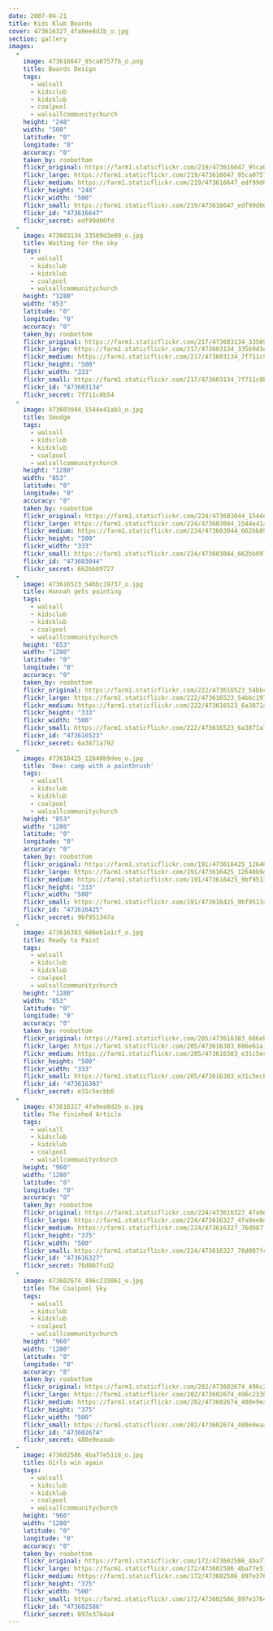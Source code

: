 ```yaml
---
date: 2007-04-21
title: Kids Klub Boards
cover: 473616327_4fa9ee8d2b_o.jpg
section: gallery
images:
  - 
    image: 473616647_95ca0757f6_o.png
    title: Boards Design
    tags:
      - walsall
      - kidsclub
      - kidzklub
      - coalpool
      - walsallcommunitychurch
    height: "248"
    width: "500"
    latitude: "0"
    longitude: "0"
    accuracy: "0"
    taken_by: roobottom
    flickr_original: https://farm1.staticflickr.com/219/473616647_95ca0757f6_o.png
    flickr_large: https://farm1.staticflickr.com/219/473616647_95ca0757f6_o.png
    flickr_medium: https://farm1.staticflickr.com/219/473616647_edf99d00fd.jpg
    flickr_height: "248"
    flickr_width: "500"
    flickr_small: https://farm1.staticflickr.com/219/473616647_edf99d00fd_m.jpg
    flickr_id: "473616647"
    flickr_secret: edf99d00fd
  - 
    image: 473603134_33569d3e09_o.jpg
    title: Waiting for the sky
    tags:
      - walsall
      - kidsclub
      - kidzklub
      - coalpool
      - walsallcommunitychurch
    height: "1280"
    width: "853"
    latitude: "0"
    longitude: "0"
    accuracy: "0"
    taken_by: roobottom
    flickr_original: https://farm1.staticflickr.com/217/473603134_33569d3e09_o.jpg
    flickr_large: https://farm1.staticflickr.com/217/473603134_33569d3e09_o.jpg
    flickr_medium: https://farm1.staticflickr.com/217/473603134_7f711c8b54.jpg
    flickr_height: "500"
    flickr_width: "333"
    flickr_small: https://farm1.staticflickr.com/217/473603134_7f711c8b54_m.jpg
    flickr_id: "473603134"
    flickr_secret: 7f711c8b54
  - 
    image: 473603044_1544e41ab3_o.jpg
    title: Smudge
    tags:
      - walsall
      - kidsclub
      - kidzklub
      - coalpool
      - walsallcommunitychurch
    height: "1280"
    width: "853"
    latitude: "0"
    longitude: "0"
    accuracy: "0"
    taken_by: roobottom
    flickr_original: https://farm1.staticflickr.com/224/473603044_1544e41ab3_o.jpg
    flickr_large: https://farm1.staticflickr.com/224/473603044_1544e41ab3_o.jpg
    flickr_medium: https://farm1.staticflickr.com/224/473603044_662bb89727.jpg
    flickr_height: "500"
    flickr_width: "333"
    flickr_small: https://farm1.staticflickr.com/224/473603044_662bb89727_m.jpg
    flickr_id: "473603044"
    flickr_secret: 662bb89727
  - 
    image: 473616523_54bbc19737_o.jpg
    title: Hannah gets painting
    tags:
      - walsall
      - kidsclub
      - kidzklub
      - coalpool
      - walsallcommunitychurch
    height: "853"
    width: "1280"
    latitude: "0"
    longitude: "0"
    accuracy: "0"
    taken_by: roobottom
    flickr_original: https://farm1.staticflickr.com/222/473616523_54bbc19737_o.jpg
    flickr_large: https://farm1.staticflickr.com/222/473616523_54bbc19737_o.jpg
    flickr_medium: https://farm1.staticflickr.com/222/473616523_6a3871a792.jpg
    flickr_height: "333"
    flickr_width: "500"
    flickr_small: https://farm1.staticflickr.com/222/473616523_6a3871a792_m.jpg
    flickr_id: "473616523"
    flickr_secret: 6a3871a792
  - 
    image: 473616425_12640b9dee_o.jpg
    title: 'Dee: camp with a paintbrush'
    tags:
      - walsall
      - kidsclub
      - kidzklub
      - coalpool
      - walsallcommunitychurch
    height: "853"
    width: "1280"
    latitude: "0"
    longitude: "0"
    accuracy: "0"
    taken_by: roobottom
    flickr_original: https://farm1.staticflickr.com/191/473616425_12640b9dee_o.jpg
    flickr_large: https://farm1.staticflickr.com/191/473616425_12640b9dee_o.jpg
    flickr_medium: https://farm1.staticflickr.com/191/473616425_9bf951347a.jpg
    flickr_height: "333"
    flickr_width: "500"
    flickr_small: https://farm1.staticflickr.com/191/473616425_9bf951347a_m.jpg
    flickr_id: "473616425"
    flickr_secret: 9bf951347a
  - 
    image: 473616383_686eb1a1cf_o.jpg
    title: Ready to Paint
    tags:
      - walsall
      - kidsclub
      - kidzklub
      - coalpool
      - walsallcommunitychurch
    height: "1280"
    width: "853"
    latitude: "0"
    longitude: "0"
    accuracy: "0"
    taken_by: roobottom
    flickr_original: https://farm1.staticflickr.com/205/473616383_686eb1a1cf_o.jpg
    flickr_large: https://farm1.staticflickr.com/205/473616383_686eb1a1cf_o.jpg
    flickr_medium: https://farm1.staticflickr.com/205/473616383_e31c5ecbb0.jpg
    flickr_height: "500"
    flickr_width: "333"
    flickr_small: https://farm1.staticflickr.com/205/473616383_e31c5ecbb0_m.jpg
    flickr_id: "473616383"
    flickr_secret: e31c5ecbb0
  - 
    image: 473616327_4fa9ee8d2b_o.jpg
    title: The finished Article
    tags:
      - walsall
      - kidsclub
      - kidzklub
      - coalpool
      - walsallcommunitychurch
    height: "960"
    width: "1280"
    latitude: "0"
    longitude: "0"
    accuracy: "0"
    taken_by: roobottom
    flickr_original: https://farm1.staticflickr.com/224/473616327_4fa9ee8d2b_o.jpg
    flickr_large: https://farm1.staticflickr.com/224/473616327_4fa9ee8d2b_o.jpg
    flickr_medium: https://farm1.staticflickr.com/224/473616327_76d087fcd2.jpg
    flickr_height: "375"
    flickr_width: "500"
    flickr_small: https://farm1.staticflickr.com/224/473616327_76d087fcd2_m.jpg
    flickr_id: "473616327"
    flickr_secret: 76d087fcd2
  - 
    image: 473602674_496c233061_o.jpg
    title: The Coalpool Sky
    tags:
      - walsall
      - kidsclub
      - kidzklub
      - coalpool
      - walsallcommunitychurch
    height: "960"
    width: "1280"
    latitude: "0"
    longitude: "0"
    accuracy: "0"
    taken_by: roobottom
    flickr_original: https://farm1.staticflickr.com/202/473602674_496c233061_o.jpg
    flickr_large: https://farm1.staticflickr.com/202/473602674_496c233061_o.jpg
    flickr_medium: https://farm1.staticflickr.com/202/473602674_480e9eaaab.jpg
    flickr_height: "375"
    flickr_width: "500"
    flickr_small: https://farm1.staticflickr.com/202/473602674_480e9eaaab_m.jpg
    flickr_id: "473602674"
    flickr_secret: 480e9eaaab
  - 
    image: 473602586_4ba77e5118_o.jpg
    title: Girls win again
    tags:
      - walsall
      - kidsclub
      - kidzklub
      - coalpool
      - walsallcommunitychurch
    height: "960"
    width: "1280"
    latitude: "0"
    longitude: "0"
    accuracy: "0"
    taken_by: roobottom
    flickr_original: https://farm1.staticflickr.com/172/473602586_4ba77e5118_o.jpg
    flickr_large: https://farm1.staticflickr.com/172/473602586_4ba77e5118_o.jpg
    flickr_medium: https://farm1.staticflickr.com/172/473602586_897e3764a4.jpg
    flickr_height: "375"
    flickr_width: "500"
    flickr_small: https://farm1.staticflickr.com/172/473602586_897e3764a4_m.jpg
    flickr_id: "473602586"
    flickr_secret: 897e3764a4
---
```

